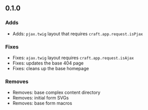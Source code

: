 ## 0.1.0

### Adds

- Adds: `pjax.twig` layout that requires `craft.app.request.isPjax`

### Fixes

- Fixes: `ajax.twig` layout requires `craft.app.request.isAjax`
- Fixes: updates the base 404 page
- Fixes: cleans up the base homepage

### Removes

- Removes: base complex content directory
- Removes: initial form SVGs
- Removes: base form macros
